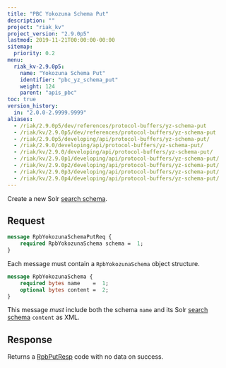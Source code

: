 ```yaml
---
title: "PBC Yokozuna Schema Put"
description: ""
project: "riak_kv"
project_version: "2.9.0p5"
lastmod: 2019-11-21T00:00:00-00:00
sitemap:
  priority: 0.2
menu:
  riak_kv-2.9.0p5:
    name: "Yokozuna Schema Put"
    identifier: "pbc_yz_schema_put"
    weight: 124
    parent: "apis_pbc"
toc: true
version_history:
  in: "2.0.0-2.9999.9999"
aliases:
  - /riak/2.9.0p5/dev/references/protocol-buffers/yz-schema-put
  - /riak/kv/2.9.0p5/dev/references/protocol-buffers/yz-schema-put
  - /riak/2.9.0p5/developing/api/protocol-buffers/yz-schema-put/
  - /riak/2.9.0/developing/api/protocol-buffers/yz-schema-put/
  - /riak/kv/2.9.0/developing/api/protocol-buffers/yz-schema-put/
  - /riak/kv/2.9.0p1/developing/api/protocol-buffers/yz-schema-put/
  - /riak/kv/2.9.0p2/developing/api/protocol-buffers/yz-schema-put/
  - /riak/kv/2.9.0p3/developing/api/protocol-buffers/yz-schema-put/
  - /riak/kv/2.9.0p4/developing/api/protocol-buffers/yz-schema-put/
---
```


Create a new Solr [search schema]({{<baseurl>}}riak/kv/2.9.0p5/developing/usage/search-schemas).

## Request

```protobuf
message RpbYokozunaSchemaPutReq {
    required RpbYokozunaSchema schema =  1;
}
```

Each message must contain a `RpbYokozunaSchema` object structure.

```protobuf
message RpbYokozunaSchema {
    required bytes name    =  1;
    optional bytes content =  2;
}
```

This message *must* include both the schema `name` and its Solr [search schema]({{<baseurl>}}riak/kv/2.9.0p5/developing/usage/search-schemas) `content` as XML.

## Response

Returns a [RpbPutResp]({{<baseurl>}}riak/kv/2.9.0p5/developing/api/protocol-buffers/#message-codes) code with no data on success.
